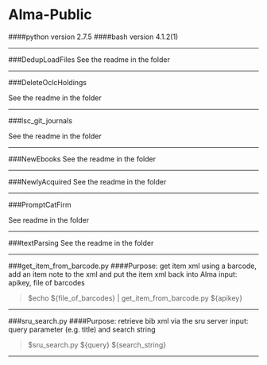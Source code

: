 # Alma-Public
####python version 2.7.5
####bash version 4.1.2(1)

----------------------------------------------

###DedupLoadFiles
See the readme in the folder

-----------------------------------------------

###DeleteOclcHoldings

See the readme in the folder

-----------------------------------------------

###lsc_git_journals

See the readme in the folder

-------------------------------------------------

###NewEbooks
See the readme in the folder

------------------------------------------------

###NewlyAcquired
See the readme in the folder

-----------------------------------------------

###PromptCatFirm

See readme in the folder

-----------------------------------------------

###textParsing
See the readme in the folder

------------------------------------------------

###get_item_from_barcode.py
####Purpose: get item xml using a barcode, add an item note to the xml and put the item xml back into Alma
input: apikey, file of barcodes
>$echo ${file_of_barcodes} | get_item_from_barcode.py ${apikey}

-----------------------------------------------

###sru_search.py
####Purpose: retrieve bib xml via the sru server
input: query parameter (e.g. title) and search string
>$sru_search.py ${query} ${search_string}

-----------------------------------------------
